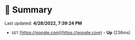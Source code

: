 # 📖 Summary
Last updated: **4/28/2022, 7:39:24 PM**

- `GET` [https://google.com](https://google.com) - **Up** (236ms)
